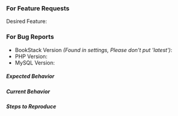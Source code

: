 ### For Feature Requests

Desired Feature:

### For Bug Reports

* BookStack Version *(Found in settings, Please don't put 'latest')*:
* PHP Version:
* MySQL Version:

##### Expected Behavior



##### Current Behavior



##### Steps to Reproduce


